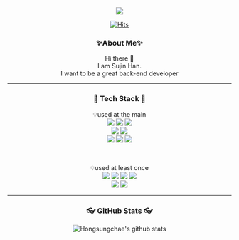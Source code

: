 <div align="center">
<img src="https://capsule-render.vercel.app/api?type=wave&color=timeGradient&height=300&section=header&text=Sujin%20Gitgub&fontSize=90" />
</br>


[![Hits](https://hits.seeyoufarm.com/api/count/incr/badge.svg?url=https%3A%2F%2Fgithub.com%2FsujinHann%2FsujinHann&count_bg=%2379C83D&title_bg=%23555555&icon=&icon_color=%23E7E7E7&title=hits&edge_flat=false)](https://hits.seeyoufarm.com)


<h3> ✨About Me✨ </h3>
Hi there 👋 <br>
I am Sujin Han. <br> 
I want to be a great back-end developer <br>
<hr>
</div>

<h3 align="center"> 📖 Tech Stack 📖</h3>

<p align="center">
💡used at the main
<br>
<img src="https://img.shields.io/badge/Java-007396?style=flat&logo=Java&logoColor=white"/>
<img src="https://img.shields.io/badge/Spring-6DB33F?style=flat&logo=Spring&logoColor=white"/>
<img src="https://img.shields.io/badge/Springboot-6DB33F?style=flat&logo=Springboot&logoColor=white"/>
<br>
<img src="https://img.shields.io/badge/mysql-4479A1?style=flat&logo=mysql&logoColor=white"/>
<img src="https://img.shields.io/badge/oracle-F80000?style=flat&logo=oracle&logoColor=white"/>
<br>
<img src="https://img.shields.io/badge/HTML-E34F26?style=flat&logo=HTML5&logoColor=white" />
<img src="https://img.shields.io/badge/CSS-1572B6?style=flat&logo=CSS3&logoColor=white" />
<img src="https://img.shields.io/badge/JavaScript-F7DF1E?style=flat&logo=JavaScript&logoColor=white" />
</p>
<br>
<p align="center">
💡used at least once 
<br>
<img src="https://img.shields.io/badge/Amazon AWS-232F3E?style=flat&logo=AmazonAWS&logoColor=white" />
<img src="https://img.shields.io/badge/Maria DB-003545?style=flat&logo=MariaDB&logoColor=white" />
<img src="https://img.shields.io/badge/Python-3776AB?style=flat&logo=Python&logoColor=white" />
<img src="https://img.shields.io/badge/Android-3DDC84?style=flat&logo=Android&logoColor=white" />
<br>
<img src="https://img.shields.io/badge/Raspberry Pi-A22846?style=flat&logo=RaspberryPi&logoColor=white" />
<img src="https://img.shields.io/badge/Arduino-00979D?style=flat&logo=Arduino&logoColor=white" />
</p>

<hr>

<h3 align="center">👓 GitHub Stats 👓 </h3>

<div align="center">
  
![Hongsungchae's github stats](https://github-readme-stats.vercel.app/api?username=Hongsungchae&show_icons=true)
  
</div>



